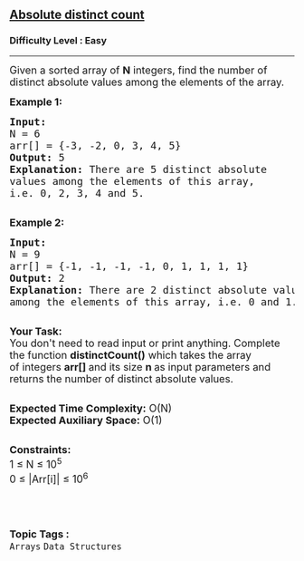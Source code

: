 <h2><a href="https://www.geeksforgeeks.org/problems/absolute-distinct-count5118/1?page=2&category=Arrays&difficulty=Easy&status=unsolved&sortBy=accuracy">Absolute distinct count</a></h2><h3>Difficulty Level : Easy</h3><hr><div class="problems_problem_content__Xm_eO"><p><span style="font-size:18px">Given a sorted array&nbsp;of <strong>N</strong> integers, find the number of distinct absolute values among the elements of the array.&nbsp;</span></p>

<p><span style="font-size:18px"><strong>Example 1:</strong></span></p>

<pre><span style="font-size:18px"><strong>Input:
</strong>N = 6
arr[] = {-3, -2, 0, 3, 4, 5}
<strong>Output:</strong> 5
<strong>Explanation:</strong> There are 5 distinct absolute 
values among the elements of this array, 
i.e. 0, 2, 3, 4 and 5.</span></pre>

<p><br>
<span style="font-size:18px"><strong>Example 2:</strong></span></p>

<pre><span style="font-size:18px"><strong>Input:
</strong>N = 9
arr[] = {-1, -1, -1, -1, 0, 1, 1, 1, 1}
<strong>Output:</strong> 2
<strong>Explanation:</strong>&nbsp;There are 2 distinct absolute values 
among the elements of this array, i.e. 0 and 1.</span></pre>

<p><br>
<span style="font-size:18px"><strong>Your Task:</strong><br>
You don't need to read input or print anything. Complete the function&nbsp;<strong>distinctCount()</strong>&nbsp;which takes the&nbsp;array of&nbsp;integers&nbsp;<strong>arr[]&nbsp;</strong>and its size&nbsp;<strong>n&nbsp;</strong>as input&nbsp;parameters and returns the number of distinct absolute values.</span></p>

<p><br>
<span style="font-size:18px"><strong>Expected Time Complexity:</strong>&nbsp;O(N)<br>
<strong>Expected Auxiliary Space:</strong>&nbsp;O(1)</span></p>

<p><br>
<span style="font-size:18px"><strong>Constraints:</strong><br>
1 ≤ N ≤ 10<sup>5</sup><br>
0 ≤ |Arr[i]| ≤ 10<sup>6</sup></span></p>

<p>&nbsp;</p>
</div><br><p><span style=font-size:18px><strong>Topic Tags : </strong><br><code>Arrays</code>&nbsp;<code>Data Structures</code>&nbsp;
